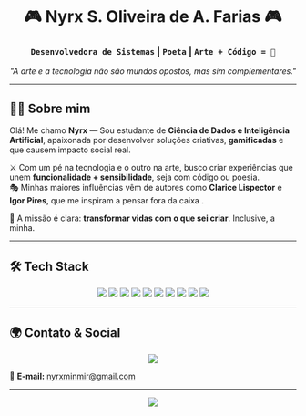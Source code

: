 <h1 align="center">
  🎮 Nyrx S. Oliveira de A. Farias 🎮  
</h1>

<h3 align="center">
  <code>Desenvolvedora de Sistemas</code> | <code>Poeta</code> | <code>Arte + Código = 💜</code>
</h3>

<p align="center">
  <em>"A arte e a tecnologia não são mundos opostos, mas sim complementares."</em>
</p>

---

## 🧠✨ Sobre mim

Olá! Me chamo **Nyrx** — Sou estudante de **Ciência de Dados e Inteligência Artificial**, apaixonada por desenvolver soluções criativas, **gamificadas** e que causem impacto social real.

⚔️ Com um pé na tecnologia e o outro na arte, busco criar experiências que unem **funcionalidade + sensibilidade**, seja com código ou poesia.  
🎭 Minhas maiores influências vêm de autores como **Clarice Lispector** e **Igor Pires**, que me inspiram a pensar fora da caixa .

🧩 A missão é clara: **transformar vidas com o que sei criar**. Inclusive, a minha.

---

## 🛠️ Tech Stack 
<p align="center">
  <img src="https://img.shields.io/badge/Python-%2314354C.svg?style=for-the-badge&logo=python&logoColor=white" />
  <img src="https://img.shields.io/badge/PostgreSQL-%23336791.svg?style=for-the-badge&logo=postgresql&logoColor=white" />
  <img src="https://img.shields.io/badge/JavaScript-%23323330.svg?style=for-the-badge&logo=javascript&logoColor=%23F7DF1E" />
  <img src="https://img.shields.io/badge/CSS-%231572B6.svg?style=for-the-badge&logo=css3&logoColor=white" />
  <img src="https://img.shields.io/badge/HTML5-%23E34F26.svg?style=for-the-badge&logo=html5&logoColor=white" />
  <img src="https://img.shields.io/badge/SQLite-%2307405e.svg?style=for-the-badge&logo=sqlite&logoColor=white" />
  <img src="https://img.shields.io/badge/Figma-%23F24E1E.svg?style=for-the-badge&logo=figma&logoColor=white" />
  <img src="https://img.shields.io/badge/Canva-%2300C4CC.svg?style=for-the-badge&logo=canva&logoColor=white" />
  <img src="https://img.shields.io/badge/Photoshop-%2331A8FF.svg?style=for-the-badge&logo=adobephotoshop&logoColor=white" />
  <img src="https://img.shields.io/badge/Linux-FCC624?style=for-the-badge&logo=linux&logoColor=black" />
</p>

---

## 🌍 Contato & Social

<p align="center">
  <a href="https://instagram.com/nyrx_scar__" target="_blank">
    <img src="https://img.shields.io/badge/Instagram-%23E4405F.svg?style=for-the-badge&logo=Instagram&logoColor=white" />
  </a>
</p>

📧 **E-mail:** [nyrxminmir@gmail.com](mailto:nyrxminmir@gmail.com)

---

<p align="center">
  <img src="https://visitcount.itsvg.in/api?id=ApolloMorningstar&icon=6&color=12" />
</p>

